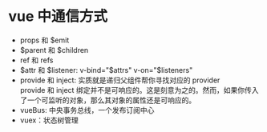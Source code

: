 # vue 中通信方式

- props 和 $emit
- $parent 和 $children
- ref 和 refs
- $attr 和 $listener: v-bind="$attrs" v-on="$listeners"
- provide 和 inject: 实质就是递归父组件帮你寻找对应的 provider  
  provide 和 inject 绑定并不是可响应的。这是刻意为之的。然而，如果你传入了一个可监听的对象，那么其对象的属性还是可响应的。
- vueBus: 中央事务总线，一个发布订阅中心
- vuex：状态树管理

